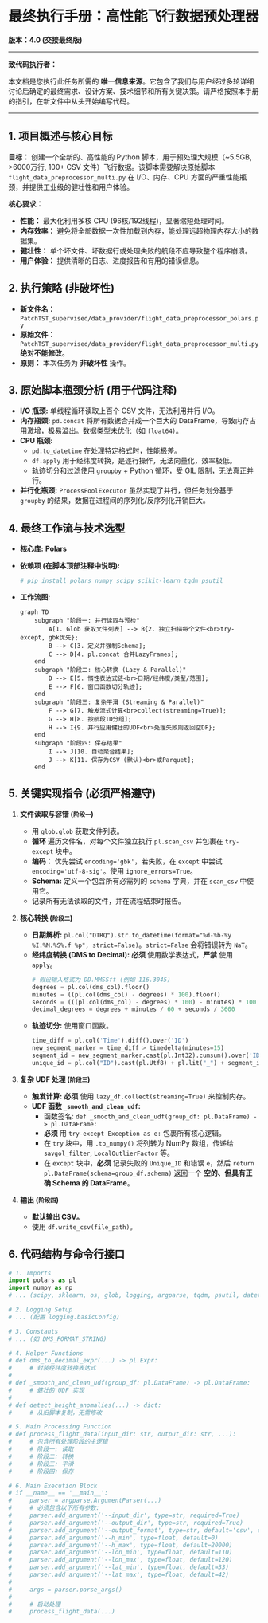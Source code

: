# **最终执行手册：高性能飞行数据预处理器**

**版本：4.0 (交接最终版)**

---

**致代码执行者：**

本文档是您执行此任务所需的 **唯一信息来源**。它包含了我们与用户经过多轮详细讨论后确定的最终需求、设计方案、技术细节和所有关键决策。请严格按照本手册的指引，在新文件中从头开始编写代码。

---

## **1. 项目概述与核心目标**

**目标：** 创建一个全新的、高性能的 Python 脚本，用于预处理大规模（~5.5GB, >6000万行, 100+ CSV 文件）飞行数据。该脚本需要解决原始脚本 `flight_data_preprocessor_multi.py` 在 I/O、内存、CPU 方面的严重性能瓶颈，并提供工业级的健壮性和用户体验。

**核心要求：**
*   **性能：** 最大化利用多核 CPU (96核/192线程)，显著缩短处理时间。
*   **内存效率：** 避免将全部数据一次性加载到内存，能处理远超物理内存大小的数据集。
*   **健壮性：** 单个坏文件、坏数据行或处理失败的航段不应导致整个程序崩溃。
*   **用户体验：** 提供清晰的日志、进度报告和有用的错误信息。

## **2. 执行策略 (非破坏性)**

*   **新文件名：** `PatchTST_supervised/data_provider/flight_data_preprocessor_polars.py`
*   **原始文件：** `PatchTST_supervised/data_provider/flight_data_preprocessor_multi.py` **绝对不能修改**。
*   **原则：** 本次任务为 **非破坏性** 操作。

## **3. 原始脚本瓶颈分析 (用于代码注释)**

*   **I/O 瓶颈:** 单线程循环读取上百个 CSV 文件，无法利用并行 I/O。
*   **内存瓶颈:** `pd.concat` 将所有数据合并成一个巨大的 DataFrame，导致内存占用激增，极易溢出。数据类型未优化（如 `float64`）。
*   **CPU 瓶颈:**
    *   `pd.to_datetime` 在处理特定格式时，性能极差。
    *   `df.apply` 用于经纬度转换，是逐行操作，无法向量化，效率极低。
    *   轨迹切分和过滤使用 `groupby` + Python 循环，受 GIL 限制，无法真正并行。
*   **并行化瓶颈:** `ProcessPoolExecutor` 虽然实现了并行，但任务划分基于 `groupby` 的结果，数据在进程间的序列化/反序列化开销巨大。

## **4. 最终工作流与技术选型**

*   **核心库:** **Polars**
*   **依赖项 (在脚本顶部注释中说明):**
    ```python
    # pip install polars numpy scipy scikit-learn tqdm psutil
    ```

*   **工作流图:**
    ```mermaid
    graph TD
        subgraph "阶段一: 并行读取与预检"
            A[1. Glob 获取文件列表] --> B{2. 独立扫描每个文件<br>try-except, gbk优先};
            B --> C[3. 定义并强制Schema];
            C --> D[4. pl.concat 合并LazyFrames];
        end
        subgraph "阶段二: 核心转换 (Lazy & Parallel)"
            D --> E[5. 惰性表达式链<br>日期/经纬度/类型/范围];
            E --> F[6. 窗口函数切分轨迹];
        end
        subgraph "阶段三: 复杂平滑 (Streaming & Parallel)"
            F --> G[7. 触发流式计算<br>collect(streaming=True)];
            G --> H[8. 按航段ID分组];
            H --> I{9. 并行应用健壮的UDF<br>处理失败则返回空DF};
        end
        subgraph "阶段四: 保存结果"
            I --> J[10. 自动聚合结果];
            J --> K[11. 保存为CSV (默认)<br>或Parquet];
        end
    ```

## **5. 关键实现指令 (必须严格遵守)**

1.  **文件读取与容错 (`阶段一`)**
    *   用 `glob.glob` 获取文件列表。
    *   **循环** 遍历文件名，对每个文件独立执行 `pl.scan_csv` 并包裹在 `try-except` 块中。
    *   **编码：** 优先尝试 `encoding='gbk'`，若失败，在 `except` 中尝试 `encoding='utf-8-sig'`。使用 `ignore_errors=True`。
    *   **Schema:** 定义一个包含所有必需列的 `schema` 字典，并在 `scan_csv` 中使用它。
    *   记录所有无法读取的文件，并在流程结束时报告。

2.  **核心转换 (`阶段二`)**
    *   **日期解析:** `pl.col("DTRQ").str.to_datetime(format="%d-%b-%y %I.%M.%S%.f %p", strict=False)`。`strict=False` 会将错误转为 `NaT`。
    *   **经纬度转换 (DMS to Decimal):** **必须** 使用数学表达式，**严禁** 使用 `apply`。
        ```python
        # 假设输入格式为 DD.MMSSff (例如 116.3045)
        degrees = pl.col(dms_col).floor()
        minutes = ((pl.col(dms_col) - degrees) * 100).floor()
        seconds = (((pl.col(dms_col) - degrees) * 100) - minutes) * 100
        decimal_degrees = degrees + minutes / 60 + seconds / 3600
        ```
    *   **轨迹切分:** 使用窗口函数。
        ```python
        time_diff = pl.col('Time').diff().over('ID')
        new_segment_marker = time_diff > timedelta(minutes=15)
        segment_id = new_segment_marker.cast(pl.Int32).cumsum().over('ID')
        unique_id = pl.col("ID").cast(pl.Utf8) + pl.lit("_") + segment_id.cast(pl.Utf8)
        ```

3.  **复杂 UDF 处理 (`阶段三`)**
    *   **触发计算:** **必须** 使用 `lazy_df.collect(streaming=True)` 来控制内存。
    *   **UDF 函数 `_smooth_and_clean_udf`:**
        *   函数签名: `def _smooth_and_clean_udf(group_df: pl.DataFrame) -> pl.DataFrame:`
        *   **必须** 用 `try-except Exception as e:` 包裹所有核心逻辑。
        *   在 `try` 块中，用 `.to_numpy()` 将列转为 NumPy 数组，传递给 `savgol_filter`, `LocalOutlierFactor` 等。
        *   在 `except` 块中，**必须** 记录失败的 `Unique_ID` 和错误 `e`，然后 `return pl.DataFrame(schema=group_df.schema)` 返回一个 **空的、但具有正确 Schema 的 DataFrame**。

4.  **输出 (`阶段四`)**
    *   **默认输出 CSV。**
    *   使用 `df.write_csv(file_path)`。

## **6. 代码结构与命令行接口**

```python
# 1. Imports
import polars as pl
import numpy as np
# ... (scipy, sklearn, os, glob, logging, argparse, tqdm, psutil, datetime)

# 2. Logging Setup
# ... (配置 logging.basicConfig)

# 3. Constants
# ... (如 DMS_FORMAT_STRING)

# 4. Helper Functions
# def dms_to_decimal_expr(...) -> pl.Expr:
#     # 封装经纬度转换表达式
#
# def _smooth_and_clean_udf(group_df: pl.DataFrame) -> pl.DataFrame:
#     # 健壮的 UDF 实现
#
# def detect_height_anomalies(...) -> dict:
#     # 从旧脚本复制，无需修改

# 5. Main Processing Function
# def process_flight_data(input_dir: str, output_dir: str, ...):
#     # 包含所有处理阶段的主逻辑
#     # 阶段一: 读取
#     # 阶段二: 转换
#     # 阶段三: 平滑
#     # 阶段四: 保存

# 6. Main Execution Block
# if __name__ == '__main__':
#     parser = argparse.ArgumentParser(...)
#     # 必须包含以下所有参数:
#     parser.add_argument('--input_dir', type=str, required=True)
#     parser.add_argument('--output_dir', type=str, required=True)
#     parser.add_argument('--output_format', type=str, default='csv', choices=['csv', 'parquet'])
#     parser.add_argument('--h_min', type=float, default=0)
#     parser.add_argument('--h_max', type=float, default=20000)
#     parser.add_argument('--lon_min', type=float, default=110)
#     parser.add_argument('--lon_max', type=float, default=120)
#     parser.add_argument('--lat_min', type=float, default=33)
#     parser.add_argument('--lat_max', type=float, default=42)
#
#     args = parser.parse_args()
#
#     # 启动处理
#     process_flight_data(...)